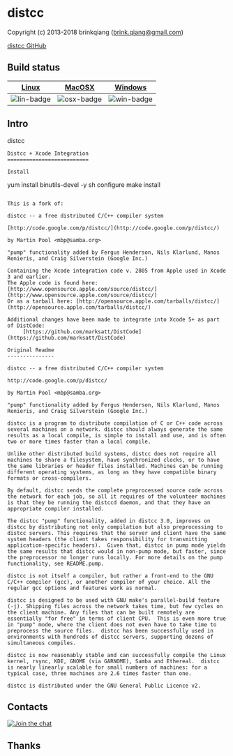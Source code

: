 # distcc

Copyright (c) 2013-2018 brinkqiang (brink.qiang@gmail.com)

[distcc GitHub](https://github.com/brinkqiang/distcc)

## Build status
| [Linux][lin-link] | [MacOSX][osx-link] | [Windows][win-link] |
| :---------------: | :----------------: | :-----------------: |
| ![lin-badge]      | ![osx-badge]       | ![win-badge]        |

[lin-badge]: https://travis-ci.org/brinkqiang/distcc.svg?branch=master "Travis build status"
[lin-link]:  https://travis-ci.org/brinkqiang/distcc "Travis build status"
[osx-badge]: https://travis-ci.org/brinkqiang/distcc.svg?branch=master "Travis build status"
[osx-link]:  https://travis-ci.org/brinkqiang/distcc "Travis build status"
[win-badge]: https://ci.appveyor.com/api/projects/status/github/brinkqiang/distcc?branch=master&svg=true "AppVeyor build status"
[win-link]:  https://ci.appveyor.com/project/brinkqiang/distcc "AppVeyor build status"

## Intro
distcc
```
Distcc + Xcode Integration
==========================

Install
```
yum install binutils-devel -y
sh configure
make install
```
			
This is a fork of: 						

distcc -- a free distributed C/C++ compiler system

[http://code.google.com/p/distcc/](http://code.google.com/p/distcc/)

by Martin Pool <mbp@samba.org>

"pump" functionality added by Fergus Henderson, Nils Klarlund, Manos Renieris, and Craig Silverstein (Google Inc.)
			    
Containing the Xcode integration code v. 2805 from Apple used in Xcode 3 and earlier.
The Apple code is found here: [http://www.opensource.apple.com/source/distcc/](http://www.opensource.apple.com/source/distcc/)
Or as a tarball here: [http://opensource.apple.com/tarballs/distcc/](http://opensource.apple.com/tarballs/distcc/)

Additional changes have been made to integrate into Xcode 5+ as part of DistCode:
	 [https://github.com/marksatt/DistCode](https://github.com/marksatt/DistCode)

Original Readme
---------------

distcc -- a free distributed C/C++ compiler system

http://code.google.com/p/distcc/

by Martin Pool <mbp@samba.org>

"pump" functionality added by Fergus Henderson, Nils Klarlund, Manos Renieris, and Craig Silverstein (Google Inc.)
			    
distcc is a program to distribute compilation of C or C++ code across
several machines on a network. distcc should always generate the same
results as a local compile, is simple to install and use, and is often
two or more times faster than a local compile.

Unlike other distributed build systems, distcc does not require all
machines to share a filesystem, have synchronized clocks, or to have
the same libraries or header files installed. Machines can be running
different operating systems, as long as they have compatible binary
formats or cross-compilers.

By default, distcc sends the complete preprocessed source code across
the network for each job, so all it requires of the volunteer machines
is that they be running the distccd daemon, and that they have an
appropriate compiler installed.

The distcc "pump" functionality, added in distcc 3.0, improves on
distcc by distributing not only compilation but also preprocessing to
distcc servers. This requires that the server and client have the same
system headers (the client takes responsibility for transmitting
application-specific headers).  Given that, distcc in pump mode yields
the same results that distcc would in non-pump mode, but faster, since
the preprocessor no longer runs locally. For more details on the pump
functionality, see README.pump.

distcc is not itself a compiler, but rather a front-end to the GNU
C/C++ compiler (gcc), or another compiler of your choice. All the
regular gcc options and features work as normal.

distcc is designed to be used with GNU make's parallel-build feature
(-j). Shipping files across the network takes time, but few cycles on
the client machine. Any files that can be built remotely are
essentially "for free" in terms of client CPU.  This is even more true
in "pump" mode, where the client does not even have to take time to
preprocess the source files.  distcc has been successfully used in
environments with hundreds of distcc servers, supporting dozens of
simultaneous compiles.

distcc is now reasonably stable and can successfully compile the Linux
kernel, rsync, KDE, GNOME (via GARNOME), Samba and Ethereal.  distcc
is nearly linearly scalable for small numbers of machines: for a
typical case, three machines are 2.6 times faster than one.

distcc is distributed under the GNU General Public Licence v2.

```
## Contacts
[![Join the chat](https://badges.gitter.im/brinkqiang/distcc/Lobby.svg)](https://gitter.im/brinkqiang/distcc)

## Thanks
